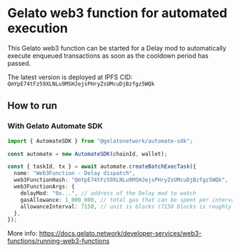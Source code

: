 # Gelato web3 function for automated execution

This Gelato web3 function can be started for a Delay mod to automatically execute enqueued transactions as soon as the cooldown period has passed.

The latest version is deployed at IPFS CID: `QmYpE74tFz59XLNLu9MSHJejsPHryZsUMcuDjBzfgz5WQk`

## How to run

### With Gelato Automate SDK

```ts
import { AutomateSDK } from "@gelatonetwork/automate-sdk";

const automate = new AutomateSDK(chainId, wallet);

const { taskId, tx } = await automate.createBatchExecTask({
  name: "Web3Function - Delay dispatch",
  web3FunctionHash: "QmYpE74tFz59XLNLu9MSHJejsPHryZsUMcuDjBzfgz5WQk",
  web3FunctionArgs: {
    delayMod: "0x...", // address of the Delay mod to watch
    gasAllowance: 1_000_000, // total gas that can be spent per interval
    allowanceInterval: 7150, // unit is blocks (7150 blocks is roughly one day on mainnet)
  },
});
```

More info: https://docs.gelato.network/developer-services/web3-functions/running-web3-functions

